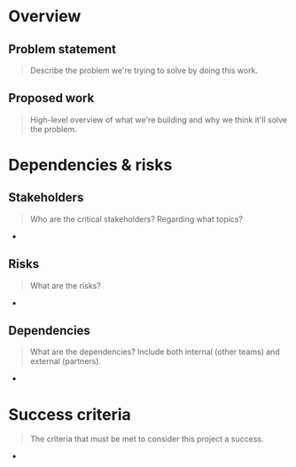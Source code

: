 # Overview

## Problem statement

> Describe the problem we're trying to solve by doing this work.

## Proposed work

> High-level overview of what we're building and why we think it'll solve the
> problem.

# Dependencies & risks

## Stakeholders

> Who are the critical stakeholders? Regarding what topics?

-

## Risks

> What are the risks?

-

## Dependencies

> What are the dependencies? Include both internal (other teams) and external
> (partners).

-

# Success criteria

> The criteria that must be met to consider this project a success.

-
